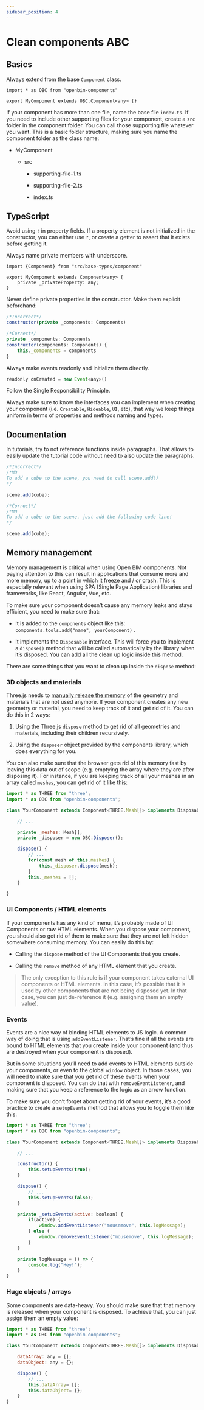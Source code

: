 ```yaml
---
sidebar_position: 4
---
```


# Clean components ABC

## Basics

Always extend from the base `Component` class.

```tsx
import * as OBC from "openbim-components"

export MyComponent extends OBC.Component<any> {}
```

If your component has more than one file, name the base file `index.ts`. If you need to include other supporting files for your component, create a `src` folder in the component folder. You can call those supporting file whatever you want. This is a basic folder structure, making sure you name the component folder as the class name:

- MyComponent

  - src

    - supporting-file-1.ts

    - supporting-file-2.ts

    - index.ts

## TypeScript

Avoid using `!` in property fields. If a property element is not initialized in the constructor, you can either use `?`, or create a getter to assert that it exists before getting it.

Always name private members with underscore.

```tsx
import {Component} from "src/base-types/component"

export MyComponent extends Component<any> {
	private _privateProperty: any;
}
```

Never define private properties in the constructor. Make them explicit beforehand:

```jsx
/*Incorrect*/
constructor(private _components: Components)

/*Correct*/
private _components: Components
constructor(components: Components) {
	this._components = components
}
```

Always make events readonly and initialize them directly.

```jsx
readonly onCreated = new Event<any>()
```

Follow the Single Responsibility Principle.

Always make sure to know the interfaces you can implement when creating your component (i.e. `Creatable`, `Hideable`, `UI`, etc), that way we keep things uniform in terms of properties and methods naming and types.

## Documentation

In tutorials, try to not reference functions inside paragraphs. That allows to easily update the tutorial code without need to also update the paragraphs.

```jsx
/*Incorrect*/
/*MD
To add a cube to the scene, you need to call scene.add()
*/

scene.add(cube);

/*Correct*/
/*MD
To add a cube to the scene, just add the following code line!
*/

scene.add(cube);
```

## Memory management

Memory management is critical when using Open BIM components. Not paying attention to this can result in applications that consume more and more memory, up to a point in which it freeze and / or crash. This is especially relevant when using SPA (Single Page Application) libraries and frameworks, like React, Angular, Vue, etc.

To make sure your component doesn’t cause any memory leaks and stays efficient, you need to make sure that:

- It is added to the `components` object like this: `components.tools.add("name", yourComponent)` .

- It implements the `Disposable` interface. This will force you to implement a `dispose()` method that will be called automatically by the library when it’s disposed. You can add all the clean up logic inside this method.

There are some things that you want to clean up inside the `dispose` method:

### 3D objects and materials

Three.js needs to [manually release the memory](https://threejs.org/docs/#manual/en/introduction/How-to-dispose-of-objects) of the geometry and materials that are not used anymore. If your component creates any new geometry or material, you need to keep track of it and get rid of it. You can do this in 2 ways:

1. Using the Three.js `dispose` method to get rid of all geometries and materials, including their children recursively.

2. Using the `disposer` object provided by the components library, which does everything for you.

You can also make sure that the browser gets rid of this memory fast by leaving this data out of scope (e.g. emptying the array where they are after disposing it). For instance, if you are keeping track of all your meshes in an array called `meshes`, you can get rid of it like this:

```jsx
import * as THREE from "three";
import * as OBC from "openbim-components";

class YourComponent extends Component<THREE.Mesh[]> implements Disposable {

	// ...

	private _meshes: Mesh[];
	private _disposer = new OBC.Disposer();

	dispose() {
		// ...
		for(const mesh of this.meshes) {
			this._disposer.dispose(mesh);
		}
		this._meshes = [];
	}

}
```

### UI Components / HTML elements

If your components has any kind of menu, it’s probably made of UI Components or raw HTML elements. When you dispose your component, you should also get rid of them to make sure that they are not left hidden somewhere consuming memory. You can easily do this by:

- Calling the `dispose` method of the UI Components that you create.

- Calling the `remove` method of any HTML element that you create.

> The only exception to this rule is if your component takes external UI components or HTML elements. In this case, it’s possible that it is used by other components that are not being disposed yet. In that case, you can just de-reference it (e.g. assigning them an empty value).

### Events

Events are a nice way of binding HTML elements to JS logic. A common way of doing that is using `addEventListener`. That’s fine if all the events are bound to HTML elements that you create inside your component (and thus are destroyed when your component is disposed).

But in some situations you’ll need to add events to HTML elements outside your components, or even to the global `window` object. In those cases, you will need to make sure that you get rid of these events when your component is disposed. You can do that with `removeEventListener`, and making sure that you keep a reference to the logic as an arrow function.

To make sure you don’t forget about getting rid of your events, it’s a good practice to create a `setupEvents` method that allows you to toggle them like this:

```jsx
import * as THREE from "three";
import * as OBC from "openbim-components";

class YourComponent extends Component<THREE.Mesh[]> implements Disposable {

	// ...

	constructor() {
		this.setupEvents(true);
	}

	dispose() {
		// ...
		this.setupEvents(false);
	}

	private _setupEvents(active: boolean) {
		if(active) {
			window.addEventListener("mousemove", this.logMessage);
		} else {
			window.removeEventListener("mousemove", this.logMessage);
		}
	}

	private logMessage = () => {
		console.log("Hey!");
	}
}
```

### Huge objects / arrays

Some components are data-heavy. You should make sure that that memory is released when your component is disposed. To achieve that, you can just assign them an empty value:

```jsx
import * as THREE from "three";
import * as OBC from "openbim-components";

class YourComponent extends Component<THREE.Mesh[]> implements Disposable {

	dataArray: any = [];
	dataObject: any = {};

	dispose() {
		// ...
		this.dataArray= [];
		this.dataObject= {};
	}
}
```
